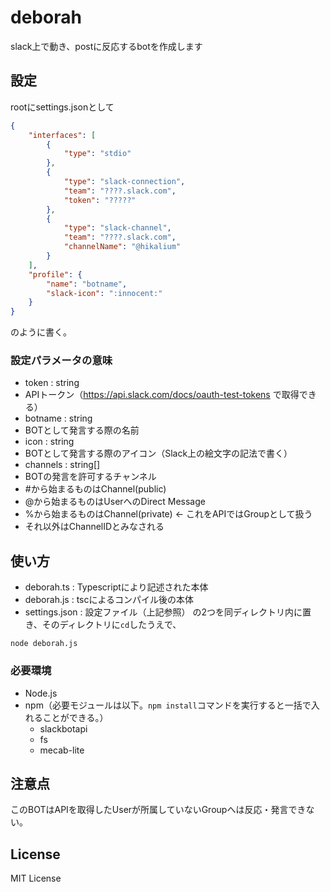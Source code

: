 # deborah
slack上で動き、postに反応するbotを作成します

## 設定
rootにsettings.jsonとして

```JSON
{
	"interfaces": [
		{
			"type": "stdio"
		},
		{
			"type": "slack-connection",
			"team": "????.slack.com",
			"token": "?????"
		},
		{
			"type": "slack-channel",
			"team": "????.slack.com",
			"channelName": "@hikalium"
		}
	],
	"profile": {
		"name": "botname",
		"slack-icon": ":innocent:"
	}
}
```

のように書く。

### 設定パラメータの意味
* token : string
 * APIトークン（https://api.slack.com/docs/oauth-test-tokens で取得できる）
* botname : string
 * BOTとして発言する際の名前
* icon : string
 * BOTとして発言する際のアイコン（Slack上の絵文字の記法で書く）
* channels : string[]
 * BOTの発言を許可するチャンネル
  * #から始まるものはChannel(public)
  * @から始まるものはUserへのDirect Message
  * %から始まるものはChannel(private) ← これをAPIではGroupとして扱う
  * それ以外はChannelIDとみなされる

## 使い方
* deborah.ts : Typescriptにより記述された本体
* deborah.js : tscによるコンパイル後の本体
* settings.json : 設定ファイル（上記参照）
の2つを同ディレクトリ内に置き、そのディレクトリに``cd``したうえで、
```Shell
node deborah.js
```

### 必要環境
* Node.js
* npm（必要モジュールは以下。``npm install``コマンドを実行すると一括で入れることができる。）
    * slackbotapi
    * fs
    * mecab-lite

## 注意点
このBOTはAPIを取得したUserが所属していないGroupへは反応・発言できない。

## License
MIT License
